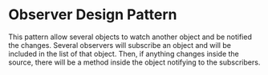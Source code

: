 # Observer Design Pattern
This pattern allow several objects to watch another object and be notified 
the changes. Several observers will subscribe an object and will be included 
in the list of that object. Then, if anything changes inside the source, 
there will be a method inside the object notifying to the subscribers.